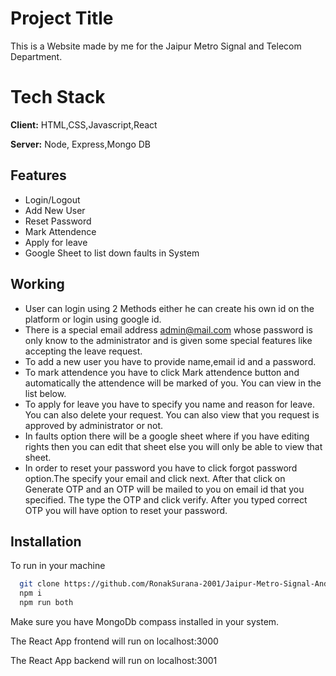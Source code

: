 
# Project Title
This is a Website made by me for the Jaipur Metro Signal and Telecom Department.

# Tech Stack

**Client:** HTML,CSS,Javascript,React

**Server:** Node, Express,Mongo DB


## Features

- Login/Logout
- Add New User  
- Reset Password
- Mark Attendence
- Apply for leave  
- Google Sheet to list down faults in System  

## Working  

- User can login using 2 Methods either he can create his own id on the platform or login using google id.  
- There is a special email address admin@mail.com whose password is only know to the administrator and is given some special features like accepting the leave request. 
- To add a new user you have to provide name,email id and a password.  
- To mark attendence you have to click Mark attendence button and automatically the attendence will be marked of you. You can view in the list below.  
-  To apply for leave you have to specify you name and reason for leave. You can also delete your request. You can also view that you request is approved by administrator or not.  
- In faults option there will be a google sheet where if you have editing rights then you can edit that sheet else you will only be able to view that sheet.  
- In order to reset your password you have to click forgot password option.The specify your email and click next. After that click on Generate OTP and an OTP will be mailed to you on email id that you specified. The type the OTP and click verify. After you typed correct OTP you will have option to reset your password.


## Installation

To run in your machine

```bash
  git clone https://github.com/RonakSurana-2001/Jaipur-Metro-Signal-And-Telecom.git
  npm i
  npm run both
```
Make sure you have MongoDb compass installed in your system.    

The React App frontend will run on localhost:3000    

The React App backend will run on localhost:3001  
